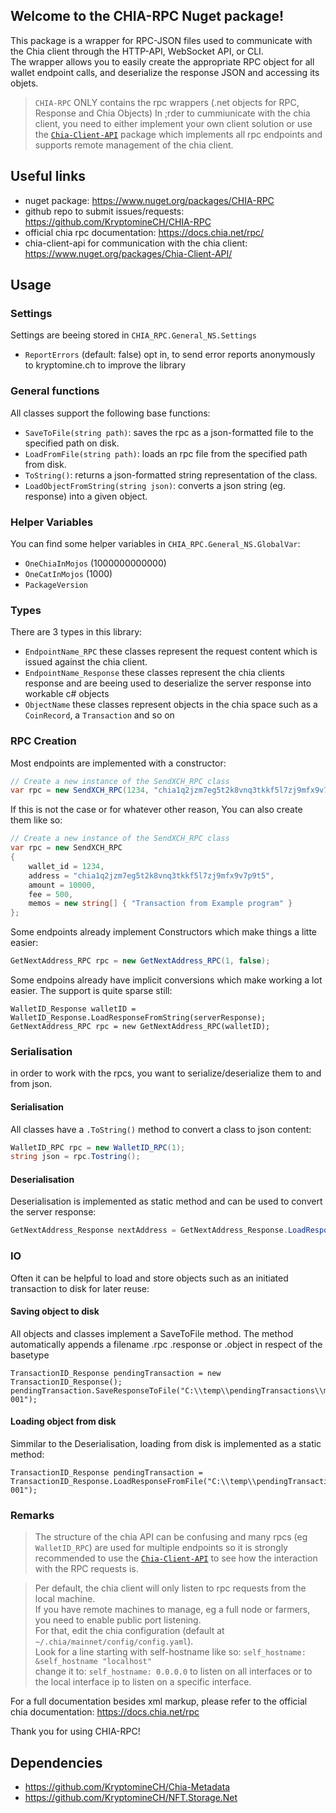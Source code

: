 ## Welcome to the CHIA-RPC Nuget package!

This package is a wrapper for RPC-JSON files used to communicate with the Chia client through the HTTP-API, WebSocket API, or CLI.  
The wrapper allows you to easily create the appropriate RPC object for all wallet endpoint calls, and deserialize the response JSON and accessing its objets.

> `CHIA-RPC` ONLY contains the rpc wrappers (.net objects for RPC, Response and Chia Objects) In ;rder to cummiunicate with the chia client, you need to either implement your own client solution or use the [`Chia-Client-API`](https://www.nuget.org/packages/Chia-Client-API/) package which implements all rpc endpoints and supports remote management of the chia client. 

## Useful links
- nuget package: https://www.nuget.org/packages/CHIA-RPC  
- github repo to submit issues/requests: https://github.com/KryptomineCH/CHIA-RPC
- official chia rpc documentation: https://docs.chia.net/rpc/
- chia-client-api for communication with the chia client: https://www.nuget.org/packages/Chia-Client-API/

## Usage
### Settings
Settings are beeing stored in `CHIA_RPC.General_NS.Settings`
- `ReportErrors` (default: false) opt in, to send error reports anonymously to kryptomine.ch to improve the library

### General functions
All classes support the following base functions:
- `SaveToFile(string path)`: saves the rpc as a json-formatted file to the specified path on disk.
- `LoadFromFile(string path)`: loads an rpc file from the specified path from disk.
- `ToString()`: returns a json-formatted string representation of the class.
- `LoadObjectFromString(string json)`: converts a json string (eg. response) into a given object.

### Helper Variables
You can find some helper variables in `CHIA_RPC.General_NS.GlobalVar`:
- `OneChiaInMojos` (1000000000000)
- `OneCatInMojos` (1000)
- `PackageVersion`

### Types
There are 3 types in this library:
- `EndpointName_RPC` these classes represent the request content which is issued against the chia client.
- `EndpointName_Response` these classes represent the chia clients response and are beeing used to deserialize the server response into workable c# objects
- `ObjectName` these classes represent objects in the chia space such as a `CoinRecord`, a `Transaction` and so on

### RPC Creation
Most endpoints are implemented with a constructor:
```C#
// Create a new instance of the SendXCH_RPC class
var rpc = new SendXCH_RPC(1234, "chia1q2jzm7eg5t2k8vnq3tkkf5l7zj9mfx9v7p9t5", 1000, 500, new string[] { "Transaction from Example program" })
```

If this is not the case or for whatever other reason, You can also create them like so:
```C#
// Create a new instance of the SendXCH_RPC class
var rpc = new SendXCH_RPC
{
    wallet_id = 1234,
    address = "chia1q2jzm7eg5t2k8vnq3tkkf5l7zj9mfx9v7p9t5",
    amount = 10000,
    fee = 500,
    memos = new string[] { "Transaction from Example program" }
};
```

Some endpoints already implement Constructors which make things a litte easier:
```C#
GetNextAddress_RPC rpc = new GetNextAddress_RPC(1, false);
```

Some endpoins already have implicit conversions which make working a lot easier. The support is quite sparse still:
```
WalletID_Response walletID = WalletID_Response.LoadResponseFromString(serverResponse);
GetNextAddress_RPC rpc = new GetNextAddress_RPC(walletID);
```

### Serialisation
in order to work with the rpcs, you want to serialize/deserialize them to and from json.
#### Serialisation
All classes have a `.ToString()` method to convert a class to json content:
```c#
WalletID_RPC rpc = new WalletID_RPC(1);
string json = rpc.Tostring();
```
#### Deserialisation
Deserialisation is implemented as static method and can be used to convert the server response:
```c#
GetNextAddress_Response nextAddress = GetNextAddress_Response.LoadResponseFromString(serverResponse);
```

### IO
Often it can be helpful to load and store objects such as an initiated transaction to disk for later reuse:
#### Saving object to disk
All objects and classes implement a SaveToFile method. The method automatically appends a filename .rpc .response or .object in respect of the basetype
```
TransactionID_Response pendingTransaction = new TransactionID_Response();
pendingTransaction.SaveResponseToFile("C:\\temp\\pendingTransactions\\mytransaction-001");
```
#### Loading object from disk
Simmilar to the Deserialisation, loading from disk is implemented as a static method:
```
TransactionID_Response pendingTransaction = TransactionID_Response.LoadResponseFromFile("C:\\temp\\pendingTransactions\\mytransaction-001");
```

### Remarks
> The structure of the chia API can be confusing and many rpcs (eg `WalletID_RPC`) are used for multiple endpoints so it is strongly recommended to use the [`Chia-Client-API`](https://www.nuget.org/packages/Chia-Client-API/) to see how the interaction with the RPC requests is.

> Per default, the chia client will only listen to rpc requests from the local machine.  
If you have remote machines to manage, eg a full node or farmers, you need to enable public port listening.  
For that, edit the chia configuration (default at `~/.chia/mainnet/config/config.yaml`).  
Look for a line starting with self-hostname like so: `self_hostname: &self_hostname "localhost"`   
change it to: `self_hostname: 0.0.0.0` to listen on all interfaces or to the local interface ip to listen on a specific interface.  

For a full documentation besides xml markup, please refer to the official chia documentation:
https://docs.chia.net/rpc

Thank you for using CHIA-RPC!

## Dependencies
- https://github.com/KryptomineCH/Chia-Metadata
- https://github.com/KryptomineCH/NFT.Storage.Net
